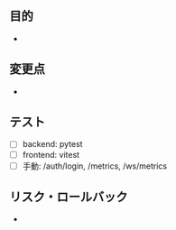 ## 目的
-

## 変更点
-

## テスト
- [ ] backend: pytest
- [ ] frontend: vitest
- [ ] 手動: /auth/login, /metrics, /ws/metrics

## リスク・ロールバック
-
